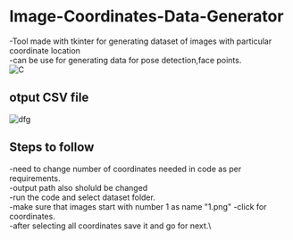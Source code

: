 # Image-Coordinates-Data-Generator
-Tool made with tkinter for generating dataset of images with particular coordinate location \
-can be use for generating data for pose detection,face points.\
![C](https://user-images.githubusercontent.com/43111492/85135686-1eb2ef80-b25c-11ea-902e-abe22c61915d.PNG)
## otput CSV file
![dfg](https://user-images.githubusercontent.com/43111492/85162381-e53fab80-b27e-11ea-8baf-651aff814115.PNG)
## Steps to follow
-need to change number of coordinates needed in code as per requirements.\
-output path also sholuld be changed\
-run the code and select dataset folder.\
-make sure that images start with number 1 as name "1.png"
-click for coordinates.\
-after selecting all coordinates save it and go for next.\
